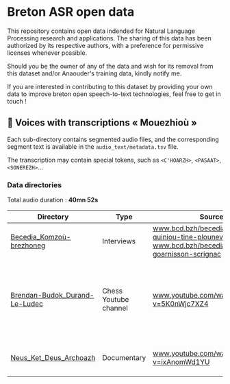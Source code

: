 # Breton ASR open data

This repository contains open data indended for Natural Language Processing research and applications. The sharing of this data has been authorized by its respective authors, with a preference for permissive licenses whenever possible.

Should you be the owner of any of the data and wish for its removal from this dataset and/or Anaouder's training data, kindly notify me.

If you are interested in contributing to this dataset by providing your own data to improve breton open speech-to-text technologies, feel free to get in touch !

## :microphone: Voices with transcriptions « Mouezhioù »

Each sub-directory contains segmented audio files, and the corresponding segment text is available in the `audio_text/metadata.tsv` file.

The transcription may contain special tokens, such as `<C'HOARZH>`, `<PASAAT>`, `<SONEREZH>`...

### Data directories

Total audio duration : **40mn 52s**

| Directory | Type | Source | Author(s) | Licence | Duration |
| ---- | ---- | ---- | ---- | ---- | ---- |
| [Becedia_Komzoù-brezhoneg](audio_text/Becedia_Komzoù-brezhoneg) | Interviews | www.bcd.bzh/becedia/fr/catherine-quiniou-tine-plounevez-du-faou<br>www.bcd.bzh/becedia/fr/suzanne-goarnisson-scrignac | Lors Jouin, Francis Favereau | [CC BY-NC-SA](https://creativecommons.org/licenses/by-nc-sa/4.0/) | 9mn 17s |
| [Brendan-Budok_Durand-Le-Ludec](audio_text/Brendan-Budok_Durand-Le-Ludec) | Chess Youtube channel | www.youtube.com/watch?v=5K0nWjc7XZ4 | Bredan-Budok Durand-Le Ludec, Manon Jouitteau, YF Le Gall, Mélanie Jouitteau | [CC BY](https://creativecommons.org/licenses/by/4.0/) | 5mn 30s |
| [Neus_Ket_Deus_Archoazh](audio_text/Neus_Ket_Deus_Archoazh) | Documentary | www.youtube.com/watch?v=ixAnomWd1YU | Laors Skavenneg, Korin ar Mero | [CC BY](https://creativecommons.org/licenses/by/4.0/) | 26mn 5s |
